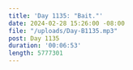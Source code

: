 ```yaml
---
title: 'Day 1135: "Bait."'
date: 2024-02-28 15:26:00 -08:00
file: "/uploads/Day-B1135.mp3"
post: Day 1135
duration: '00:06:53'
length: 5777301
---
```


